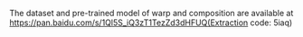 The dataset and pre-trained model of warp and composition are available at https://pan.baidu.com/s/1Ql5S_iQ3zT1TezZd3dHFUQ(Extraction code: 5iaq)
